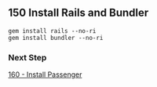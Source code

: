 ## 150 Install Rails and Bundler

```console
gem install rails --no-ri
gem install bundler --no-ri
```

### Next Step

[160 - Install Passenger](https://github.com/sleepepi/sleepepi/tree/master/virtual-machines/160-install-passenger.md)
